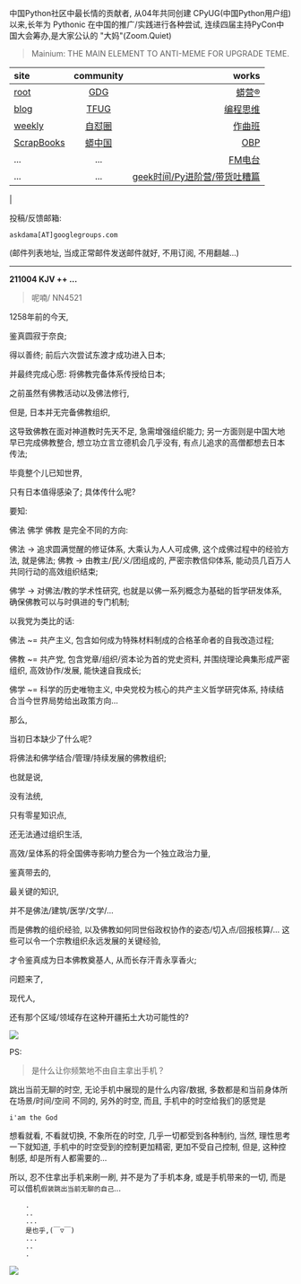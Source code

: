 中国Python社区中最长情的贡献者, 从04年共同创建 CPyUG(中国Python用户组)以来,长年为 Pythonic 在中国的推广/实践进行各种尝试, 连续四届主持PyCon中国大会筹办,是大家公认的 "大妈"(Zoom.Quiet)

> Mainium: THE MAIN ELEMENT TO ANTI-MEME FOR UPGRADE TEME.

| site | community | works |
| :-----| :----: | ----: |
| [root](http://zoomquiet.io/) | [GDG](https://blog.zhgdg.org/) | [蟒营®](https://doc.101.camp/) |
| [blog](https://blog.zoomquiet.io/pages/zoomquiet.html) | [TFUG](http://zh.tfug.world/) | [编程思维](https://py.101.camp/) |
| [weekly](http://weekly.pychina.org/) | [自怼圈](https://du.101.camp/) | [作曲班](https://mu.101.camp/) |
| [ScrapBooks](https://zoomquiet.io/collection.html) | [蟒中国](https://pychina.org/) | [OBP](https://zoomquiet.io/obp/index.html) |
| ... | ... | [FM电台](https://fm.101.camp/) |
| ... | ... | [geek时间/Py进阶营/带货吐糟篇](https://fm.101.camp/2020/geek2py-dama.html) 
 |


投稿/反馈邮箱:

    askdama[AT]googlegroups.com

(邮件列表地址, 
当成正常邮件发送邮件就好, 不用订阅, 不用翻越...)


---------------------------------------------------
**211004 KJV ++ ...**

> 呢喃/ NN4521




1258年前的今天,

鉴真圆寂于奈良;

得以善终;
前后六次尝试东渡才成功进入日本;

并最终完成心愿:
将佛教完备体系传授给日本;

之前虽然有佛教活动以及佛法修行,

但是,
日本并无完备佛教组织,

这导致佛教在面对神道教时先天不足,
急需增强组织能力;
另一方面则是中国大地早已完成佛教整合,
想立功立言立德机会几乎没有,
有点儿追求的高僧都想去日本传法;

毕竟整个儿已知世界,

只有日本值得感染了;
具体传什么呢?

要知:

佛法
佛学
佛教
是完全不同的方向:

佛法 -> 追求圆满觉醒的修证体系, 大乘认为人人可成佛, 这个成佛过程中的经验方法, 就是佛法;
佛教 -> 由教主/民/义/团组成的, 严密宗教信仰体系, 能动员几百万人共同行动的高效组织结束;

佛学 -> 对佛法/教的学术性研究, 也就是以佛一系列概念为基础的哲学研发体系, 确保佛教可以与时俱进的专门机制;

以我党为类比的话:

佛法 ~= 共产主义, 包含如何成为特殊材料制成的合格革命者的自我改造过程;

佛教 ~= 共产党, 包含党章/组织/资本论为首的党史资料, 并围绕理论典集形成严密组织, 高效协作/发展, 能快速自我成长;


佛学 ~= 科学的历史唯物主义, 中央党校为核心的共产主义哲学研究体系, 持续结合当今世界局势给出政策方向...

那么,

当初日本缺少了什么呢?

将佛法和佛学结合/管理/持续发展的佛教组织;

也就是说,

没有法统,

只有零星知识点,

还无法通过组织生活,

高效/呈体系的将全国佛寺影响力整合为一个独立政治力量,

鉴真带去的,

最关键的知识,

并不是佛法/建筑/医学/文学/...

而是佛教的组织经验,
以及佛教如何同世俗政权协作的姿态/切入点/回报核算/...
这些可以令一个宗教组织永远发展的关键经验,

才令鉴真成为日本佛教奠基人,
从而长存汗青永享香火;

问题来了,

现代人,

还有那个区域/领域存在这种开疆拓土大功可能性的?
​




![](https://ipic.zoomquiet.top/2021-10-02-zq42-today-card-2110.004.jpeg)




PS:
> 是什么让你频繁地不由自主拿出手机？

跳出当前无聊的时空,
无论手机中展现的是什么内容/数据,
多数都是和当前身体所在场景/时间/空间 不同的,
另外的时空,
而且, 手机中的时空给我们的感觉是

    i'am the God

想看就看, 不看就切换,
不象所在的时空, 几乎一切都受到各种制约,
当然,
理性思考一下就知道,
手机中的时空受到的控制更加精密, 更加不受自己控制,
但是, 这种控制感,
却是所有人都需要的...

所以, 
忍不住拿出手机来刷一刷,
并不是为了手机本身, 或是手机带来的一切,
而是可以借机`假装跳出当前无聊的自己`...



```
    .
    ..
    ...
    是也乎,(￣▽￣)
    ...
    ..
    .
```


![](http://ydlj.zoomquiet.top/ipic/2021-07-10-210701DU21-zip.jpg)


